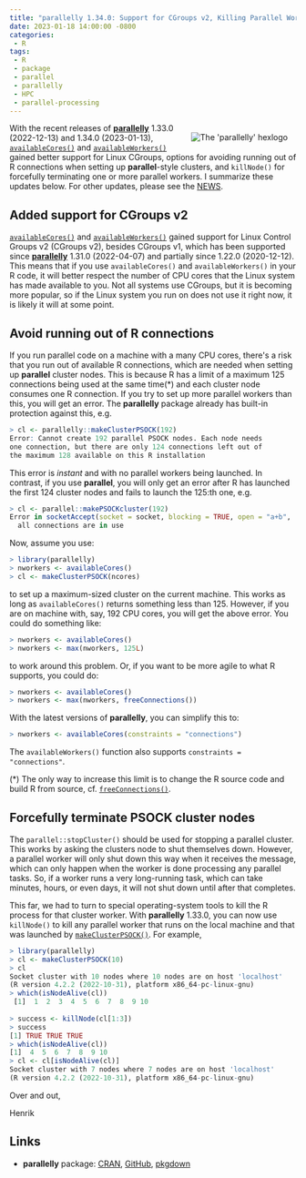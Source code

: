 ```yaml
---
title: "parallelly 1.34.0: Support for CGroups v2, Killing Parallel Workers, and more"
date: 2023-01-18 14:00:00 -0800
categories:
 - R
tags:
 - R
 - package
 - parallel
 - parallelly
 - HPC
 - parallel-processing
---
```


<div style="padding: 2ex; float: right;"/>
 <center>
   <img src="/post/parallelly-logo.png" alt="The 'parallelly' hexlogo"/>
 </center>
</div>


With the recent releases of **[parallelly]** 1.33.0 (2022-12-13) and
1.34.0 (2023-01-13), [`availableCores()`] and [`availableWorkers()`]
gained better support for Linux CGroups, options for avoiding running
out of R connections when setting up **parallel**-style clusters, and
`killNode()` for forcefully terminating one or more parallel workers.
I summarize these updates below.  For other updates, please see
the [NEWS].


## Added support for CGroups v2

[`availableCores()`] and [`availableWorkers()`] gained support for
Linux Control Groups v2 (CGroups v2), besides CGroups v1, which has
been supported since **[parallelly]** 1.31.0 (2022-04-07) and
partially since 1.22.0 (2020-12-12).  This means that if you use
`availableCores()` and `availableWorkers()` in your R code, it will
better respect the number of CPU cores that the Linux system has made
available to you.  Not all systems use CGroups, but it is becoming
more popular, so if the Linux system you run on does not use it right
now, it is likely it will at some point.


## Avoid running out of R connections

If you run parallel code on a machine with a many CPU cores, there's a
risk that you run out of available R connections, which are needed
when setting up **parallel** cluster nodes.  This is because R has a
limit of a maximum 125 connections being used at the same time(\*) and
each cluster node consumes one R connection.  If you try to set up
more parallel workers than this, you will get an error.  The
**parallelly** package already has built-in protection against this,
e.g.

```r
> cl <- parallelly::makeClusterPSOCK(192)
Error: Cannot create 192 parallel PSOCK nodes. Each node needs
one connection, but there are only 124 connections left out of
the maximum 128 available on this R installation
```

This error is _instant_ and with no parallel workers being launched.
In contrast, if you use **parallel**, you will only get an error after
R has launched the first 124 cluster nodes and fails to launch the
125:th one, e.g.

```r
> cl <- parallel::makePSOCKcluster(192)
Error in socketAccept(socket = socket, blocking = TRUE, open = "a+b",  : 
  all connections are in use
```

Now, assume you use:

```r
> library(parallelly)
> nworkers <- availableCores()
> cl <- makeClusterPSOCK(ncores)
```

to set up a maximum-sized cluster on the current machine.  This works
as long as `availableCores()` returns something less than 125.
However, if you are on machine with, say, 192 CPU cores, you will get
the above error.  You could do something like:

```r
> nworkers <- availableCores()
> nworkers <- max(nworkers, 125L)
```

to work around this problem.  Or, if you want to be more agile to what
R supports, you could do:

```r
> nworkers <- availableCores()
> nworkers <- max(nworkers, freeConnections())
```

With the latest versions of **parallelly**, you can simplify this to:

```r
> nworkers <- availableCores(constraints = "connections")
```

The `availableWorkers()` function also supports `constraints =
"connections"`.

(\*) The only way to increase this limit is to change the R source
code and build R from source, cf. [`freeConnections()`].


## Forcefully terminate PSOCK cluster nodes

The `parallel::stopCluster()` should be used for stopping a parallel
cluster.  This works by asking the clusters node to shut themselves
down.  However, a parallel worker will only shut down this way when it
receives the message, which can only happen when the worker is done
processing any parallel tasks.  So, if a worker runs a very
long-running task, which can take minutes, hours, or even days, it
will not shut down until after that completes.

This far, we had to turn to special operating-system tools to kill the
R process for that cluster worker.  With **parallelly** 1.33.0, you
can now use `killNode()` to kill any parallel worker that runs on the
local machine and that was launched by [`makeClusterPSOCK()`].  For
example,

```r
> library(parallelly)
> cl <- makeClusterPSOCK(10)
> cl
Socket cluster with 10 nodes where 10 nodes are on host 'localhost'
(R version 4.2.2 (2022-10-31), platform x86_64-pc-linux-gnu)
> which(isNodeAlive(cl))
 [1]  1  2  3  4  5  6  7  8  9 10
 
> success <- killNode(cl[1:3])
> success
[1] TRUE TRUE TRUE
> which(isNodeAlive(cl))
[1]  4  5  6  7  8  9 10
> cl <- cl[isNodeAlive(cl)]
Socket cluster with 7 nodes where 7 nodes are on host 'localhost'
(R version 4.2.2 (2022-10-31), platform x86_64-pc-linux-gnu)
```

Over and out,

Henrik


## Links

* **parallelly** package: [CRAN](https://cran.r-project.org/package=parallelly), [GitHub](https://github.com/HenrikBengtsson/parallelly), [pkgdown](https://parallelly.futureverse.org)


[Cgroups]: https://www.wikipedia.org/wiki/Cgroups
[parallelly]: https://parallelly.futureverse.org
[NEWS]: https://parallelly.futureverse.org/news/index.html
[`availableCores()`]: https://parallelly.futureverse.org/reference/availableCores.html
[`availableWorkers()`]: https://parallelly.futureverse.org/reference/availableWorkers.html
[`freeConnections()`]: https://parallelly.futureverse.org/reference/availableConnections.html
[`makeClusterPSOCK()`]: https://parallelly.futureverse.org/reference/makeClusterPSOCK.html
